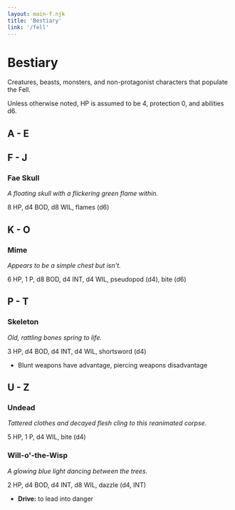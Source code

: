 ```yaml
---
layout: main-f.njk
title: 'Bestiary'
link: '/fell'
---
```


# Bestiary

Creatures, beasts, monsters, and non-protagonist characters that populate the Fell.

Unless otherwise noted, HP is assumed to be 4, protection 0, and abilities d6.

## A - E

## F - J

### Fae Skull

*A floating skull with a flickering green flame within.*

8 HP, d4 BOD, d8 WIL, flames (d6)

## K - O

### Mime

*Appears to be a simple chest but isn't.*

6 HP, 1 P, d8 BOD, d4 INT, d4 WIL, pseudopod (d4), bite (d6)

## P - T

### Skeleton

*Old, rattling bones spring to life.*

3 HP, d4 BOD, d4 INT, d4 WIL, shortsword (d4)

- Blunt weapons have advantage, piercing weapons disadvantage

## U - Z

### Undead

*Tattered clothes and decayed flesh cling to this reanimated corpse.*

5 HP, 1 P, d4 WIL, bite (d4)

### Will-o'-the-Wisp

*A glowing blue light dancing between the trees.*

2 HP, d4 BOD, d4 INT, d8 WIL, dazzle (d4, INT)

- **Drive:** to lead into danger
